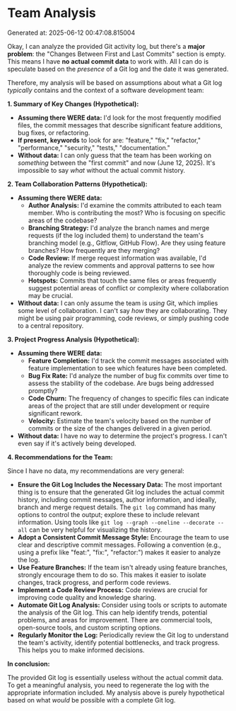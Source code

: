 # Team Analysis
Generated at: 2025-06-12 00:47:08.815004

Okay, I can analyze the provided Git activity log, but there's a **major problem**: the "Changes Between First and Last Commits" section is empty.  This means I have **no actual commit data** to work with. All I can do is speculate based on the *presence* of a Git log and the date it was generated.

Therefore, my analysis will be based on assumptions about what a Git log *typically* contains and the context of a software development team:

**1. Summary of Key Changes (Hypothetical):**

*   **Assuming there WERE data:** I'd look for the most frequently modified files, the commit messages that describe significant feature additions, bug fixes, or refactoring.
*   **If present, keywords** to look for are:  "feature," "fix," "refactor," "performance," "security," "tests," "documentation."
*   **Without data:** I can only guess that the team has been working on *something* between the "first commit" and now (June 12, 2025).  It's impossible to say *what* without the actual commit history.

**2. Team Collaboration Patterns (Hypothetical):**

*   **Assuming there WERE data:**
    *   **Author Analysis:** I'd examine the commits attributed to each team member.  Who is contributing the most? Who is focusing on specific areas of the codebase?
    *   **Branching Strategy:**  I'd analyze the branch names and merge requests (if the log included them) to understand the team's branching model (e.g., Gitflow, GitHub Flow).  Are they using feature branches?  How frequently are they merging?
    *   **Code Review:** If merge request information was available, I'd analyze the review comments and approval patterns to see how thoroughly code is being reviewed.
    *   **Hotspots:** Commits that touch the same files or areas frequently suggest potential areas of conflict or complexity where collaboration may be crucial.
*   **Without data:** I can only assume the team is *using* Git, which implies some level of collaboration. I can't say *how* they are collaborating.  They might be using pair programming, code reviews, or simply pushing code to a central repository.

**3. Project Progress Analysis (Hypothetical):**

*   **Assuming there WERE data:**
    *   **Feature Completion:**  I'd track the commit messages associated with feature implementation to see which features have been completed.
    *   **Bug Fix Rate:**  I'd analyze the number of bug fix commits over time to assess the stability of the codebase.  Are bugs being addressed promptly?
    *   **Code Churn:**  The frequency of changes to specific files can indicate areas of the project that are still under development or require significant rework.
    *   **Velocity:** Estimate the team's velocity based on the number of commits or the size of the changes delivered in a given period.
*   **Without data:**  I have no way to determine the project's progress. I can't even say if it's actively being developed.

**4. Recommendations for the Team:**

Since I have no data, my recommendations are very general:

*   **Ensure the Git Log Includes the Necessary Data:**  The most important thing is to ensure that the generated Git log includes the actual commit history, including commit messages, author information, and ideally, branch and merge request details.  The `git log` command has many options to control the output; explore these to include relevant information. Using tools like `git log --graph --oneline --decorate --all` can be very helpful for visualizing the history.
*   **Adopt a Consistent Commit Message Style:** Encourage the team to use clear and descriptive commit messages.  Following a convention (e.g., using a prefix like "feat:", "fix:", "refactor:") makes it easier to analyze the log.
*   **Use Feature Branches:**  If the team isn't already using feature branches, strongly encourage them to do so. This makes it easier to isolate changes, track progress, and perform code reviews.
*   **Implement a Code Review Process:**  Code reviews are crucial for improving code quality and knowledge sharing.
*   **Automate Git Log Analysis:** Consider using tools or scripts to automate the analysis of the Git log.  This can help identify trends, potential problems, and areas for improvement.  There are commercial tools, open-source tools, and custom scripting options.
* **Regularly Monitor the Log:** Periodically review the Git log to understand the team's activity, identify potential bottlenecks, and track progress. This helps you to make informed decisions.

**In conclusion:**

The provided Git log is essentially useless without the actual commit data. To get a meaningful analysis, you need to regenerate the log with the appropriate information included. My analysis above is purely hypothetical based on what *would* be possible with a complete Git log.
